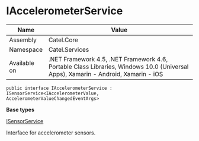 

# IAccelerometerService

Name|Value
---|---
Assembly|Catel.Core
Namespace|Catel.Services
Available on|.NET Framework 4.5, .NET Framework 4.6, Portable Class Libraries, Windows 10.0 (Universal Apps), Xamarin - Android, Xamarin - iOS

```
public interface IAccelerometerService : ISensorService<IAccelerometerValue, AccelerometerValueChangedEventArgs>
```

**Base types**

[ISensorService]()


Interface for accelerometer sensors.



